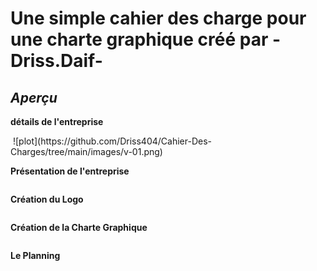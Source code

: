 
# Une simple cahier des charge pour une charte graphique créé par -Driss.Daif-

## _Aperçu_

__détails de l'entreprise__

<img href='./images/v-01.png' />
![plot](https://github.com/Driss404/Cahier-Des-Charges/tree/main/images/v-01.png)

__Présentation de l'entreprise__

<img href='./images/v-02.png' />

__Création du Logo__

<img href='./images/v-03.png' />

__Création de la Charte Graphique__

<img href='./images/v-04.png'>

__Le Planning__

<img href='./images/v-05.png'>
